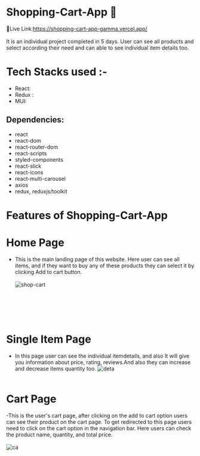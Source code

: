 # Shopping-Cart-App 🛒

🔗Live Link:https://shopping-cart-app-gamma.vercel.app/ </br></br>
It is an individual project completed in 5 days. User can see all products and select according their need and can able to see individual item details too.

# Tech Stacks used :-
- React:
- Redux :
- MUI:

## Dependencies:
- react
- react-dom
- react-router-dom
- react-scripts
- styled-components
- react-slick
- react-icons
- react-multi-carousel
- axios
- redux, reduxjs/toolkit


# Features of Shopping-Cart-App
# Home Page
- This is the main landing page of this website. Here user can see all items, and if they want to buy any of these products they can select it by clicking Add to cart button. 
</br></br>
![shop-cart](https://user-images.githubusercontent.com/107460617/214005067-eb0cbe6e-e62c-4e3f-905c-b8fcd5db6339.PNG)

</br></br></br></br>

# Single Item Page
- In this page user can see the individual itemdetails,  and also It will give you information about price, rating, reviews.And also they can increase and decrease items quantity too.
![deta](https://user-images.githubusercontent.com/107460617/214004502-ae758230-1c95-4c94-ad1e-5d6223ca08e8.PNG)
</br></br>

# Cart Page
-This is the user's cart page, after clicking on the add to cart option users can see their product on the cart page. To get redirected to this page users need to click on the cart option in the navigation bar. Here users can check the product name, quantity, and total price.
</br></br>
![ca](https://user-images.githubusercontent.com/107460617/214004880-9279a507-be00-4b8f-9049-2d96ac1f1cb9.PNG)

</br></br>

 
